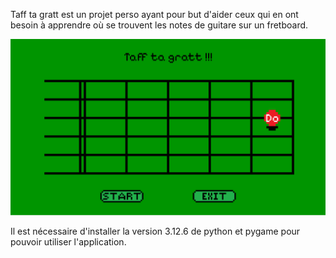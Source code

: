 Taff ta gratt est un projet perso ayant pour but d'aider ceux qui en ont besoin à apprendre où se trouvent les notes de guitare sur un fretboard.

![Gif de démonstration](src/ressources/taff_ta_gratt.gif)

Il est nécessaire d'installer la version 3.12.6 de python et pygame pour pouvoir utiliser l'application.